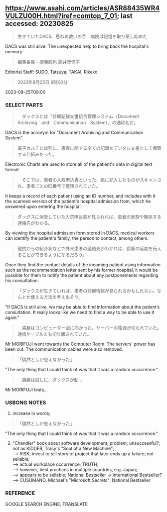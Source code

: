 ## https://www.asahi.com/articles/ASR88435WR4VULZU00H.html?iref=comtop_7_01; last accessed: 20230825

> 生きていたDACS、思わぬ救いの手　病院は記憶を取り戻し始めた

DACS was still alive. The unexpected help to bring back the hospital's memory

> 編集委員・須藤龍也 高井里佳子

Editorial Staff: SUDO, Tatsuya; TAKAI, Rikako

> 2023年8月25日 9時00分

2023-08-25T09:00

### SELECT PARTS

>　ダックスとは「診療記録文書統合管理システム（Document　Archiving　and　Communication　System）」の通称名だ。

DACS is the acronym for "Document Archiving and Communication System".

> 電子カルテとは別に、患者に関する全ての記録をデジタル文書として保管する仕組みだった。

Electronic Charts are used to store all of the patient's data in digital text format.

>　そこでは、患者の入院申込書といった、紙に記入したものがスキャンされ、患者ごとのID番号で整理されていた。

It keeps a record of each patient using an ID number, and includes with it the scanned version of the patient's hospital admission from, which he answered upon entering the hospital.

> ダックスに保管していた入院申込書が見られれば、患者の家族や関係する連絡先がわかる。

By viewing the hospital admission form stored in DACS, medical workers can identify the patient's family, the person to contact, among others. 

> 他院からの紹介状などで外来患者の連絡先がわかれば、診察の延期を伝えることができるようになるだろう。

Once they find the contact details of the incoming patient using information such as the recommendation letter sent by his former hospital, it would be possible for them to notify the patient about any postponements regarding his consultation.

> 「ダックスが生きていれば、患者の診療情報が見られるかもしれない。なんとか使える方法を考え出そう」

"If DACS is still alive, we may be able to find information about the patient’s consultation. It really looks like we need to find a way to be able to use it again."

>　森藤はコンピューター室に向かった。サーバーの電源が切られていた。通信ケーブルとも切り離されていた。

Mr MORIFUJI went towards the Computer Room. The servers' power has been cut. The communication cables were also removed.

> 「偶然としか思えなかった」

"The only thing that I could think of was that it was a random occurrence."

>　森藤は試しに、ダックスが動…

Mr MORIFUJI tests...

### USBONG NOTES

1) increase in words;

> 「偶然としか思えなかった」

"The only thing that I could think of was that it was a random occurrence."

2) "Chandler" book about software development; problem; unsuccessful?; not as KIDDER, Tracy's "Soul of a New Machine";<br/>
--> RISK; invest to tell story of project that later ends up a failure; not sellable;<br/>
--> actual workplace occurrence; TRUTH;<br/>
--> however, best practices in multiple countries, e.g. Japan;<br/> 
--> appears to be sellable; National Bestseller -> International Bestseller?<br/>
--> CUSUMANO, Michael's "Microsoft Secrets"; National Bestseller 

### REFERENCE

GOOGLE SEARCH ENGINE; TRANSLATE
